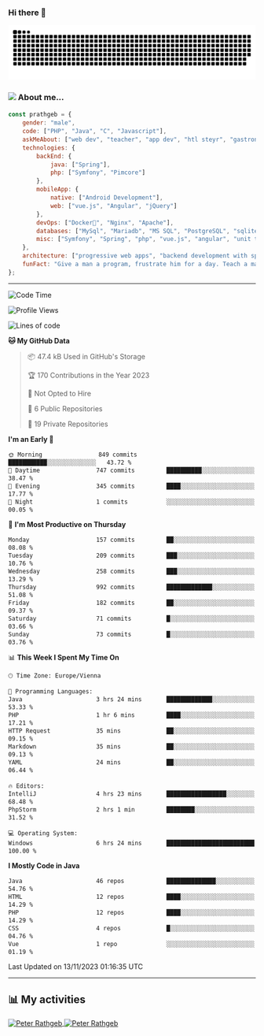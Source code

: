 ### Hi there 👋

<div align="center">
  <img  src="https://github.com/1999AZZAR/1999AZZAR/blob/main/resources/img/grid-snake.svg"
       alt="snake" />
</div>

### <img src="https://media.giphy.com/media/VgCDAzcKvsR6OM0uWg/giphy.gif" width="50"> About me...  

```javascript
const prathgeb = {
    gender: "male",
    code: ["PHP", "Java", "C", "Javascript"],
    askMeAbout: ["web dev", "teacher", "app dev", "htl steyr", "gastronaut"],
    technologies: {
        backEnd: {
            java: ["Spring"],
            php: ["Symfony", "Pimcore"]
        },
        mobileApp: {
            native: ["Android Development"],
            web: ["vue.js", "Angular", "jQuery"]
        },
        devOps: ["Docker🐳", "Nginx", "Apache"],
        databases: ["MySql", "Mariadb", "MS SQL", "PostgreSQL", "sqlite"],
        misc: ["Symfony", "Spring", "php", "vue.js", "angular", "unit testing", "ci/cd using github actions"]
    },
    architecture: ["progressive web apps", "backend development with spring", "backend development with symfony"],
    funFact: "Give a man a program, frustrate him for a day. Teach a man to program, frustrate him for a lifetime."
};
```

---
<!--START_SECTION:waka-->
![Code Time](http://img.shields.io/badge/Code%20Time-394%20hrs%2014%20mins-blue)

![Profile Views](http://img.shields.io/badge/Profile%20Views-0-blue)

![Lines of code](https://img.shields.io/badge/From%20Hello%20World%20I%27ve%20Written-2.5%20million%20lines%20of%20code-blue)

**🐱 My GitHub Data** 

> 📦 47.4 kB Used in GitHub's Storage 
 > 
> 🏆 170 Contributions in the Year 2023
 > 
> 🚫 Not Opted to Hire
 > 
> 📜 6 Public Repositories 
 > 
> 🔑 19 Private Repositories 
 > 
**I'm an Early 🐤** 

```text
🌞 Morning                849 commits         ███████████░░░░░░░░░░░░░░   43.72 % 
🌆 Daytime                747 commits         ██████████░░░░░░░░░░░░░░░   38.47 % 
🌃 Evening                345 commits         ████░░░░░░░░░░░░░░░░░░░░░   17.77 % 
🌙 Night                  1 commits           ░░░░░░░░░░░░░░░░░░░░░░░░░   00.05 % 
```
📅 **I'm Most Productive on Thursday** 

```text
Monday                   157 commits         ██░░░░░░░░░░░░░░░░░░░░░░░   08.08 % 
Tuesday                  209 commits         ███░░░░░░░░░░░░░░░░░░░░░░   10.76 % 
Wednesday                258 commits         ███░░░░░░░░░░░░░░░░░░░░░░   13.29 % 
Thursday                 992 commits         █████████████░░░░░░░░░░░░   51.08 % 
Friday                   182 commits         ██░░░░░░░░░░░░░░░░░░░░░░░   09.37 % 
Saturday                 71 commits          █░░░░░░░░░░░░░░░░░░░░░░░░   03.66 % 
Sunday                   73 commits          █░░░░░░░░░░░░░░░░░░░░░░░░   03.76 % 
```


📊 **This Week I Spent My Time On** 

```text
🕑︎ Time Zone: Europe/Vienna

💬 Programming Languages: 
Java                     3 hrs 24 mins       █████████████░░░░░░░░░░░░   53.33 % 
PHP                      1 hr 6 mins         ████░░░░░░░░░░░░░░░░░░░░░   17.21 % 
HTTP Request             35 mins             ██░░░░░░░░░░░░░░░░░░░░░░░   09.15 % 
Markdown                 35 mins             ██░░░░░░░░░░░░░░░░░░░░░░░   09.13 % 
YAML                     24 mins             ██░░░░░░░░░░░░░░░░░░░░░░░   06.44 % 

🔥 Editors: 
IntelliJ                 4 hrs 23 mins       █████████████████░░░░░░░░   68.48 % 
PhpStorm                 2 hrs 1 min         ████████░░░░░░░░░░░░░░░░░   31.52 % 

💻 Operating System: 
Windows                  6 hrs 24 mins       █████████████████████████   100.00 % 
```

**I Mostly Code in Java** 

```text
Java                     46 repos            ██████████████░░░░░░░░░░░   54.76 % 
HTML                     12 repos            ████░░░░░░░░░░░░░░░░░░░░░   14.29 % 
PHP                      12 repos            ████░░░░░░░░░░░░░░░░░░░░░   14.29 % 
CSS                      4 repos             █░░░░░░░░░░░░░░░░░░░░░░░░   04.76 % 
Vue                      1 repo              ░░░░░░░░░░░░░░░░░░░░░░░░░   01.19 % 
```




 Last Updated on 13/11/2023 01:16:35 UTC
<!--END_SECTION:waka-->

---
  ## 📊 My activities
  <a href="https://github.com/prathgeb">
    <img width=450 height=170 align="center" alt="Peter Rathgeb" src="https://github-readme-stats.vercel.app/api?username=prathgeb&include_all_commits=true&count_private=true&theme=midnight-purple&show_icons=true&bg_color=0D1117&hide_border=true" />
  </a>
  <a href="https://github.com/prathgeb">
    <img align="center" alt="Peter Rathgeb" src="https://github-readme-stats.vercel.app/api/top-langs/?username=prathgeb&include_all_commits=true&count_private=true&theme=midnight-purple&show_icons=true&layout=compact&bg_color=0D1117&hide_border=true" />
  </a>
